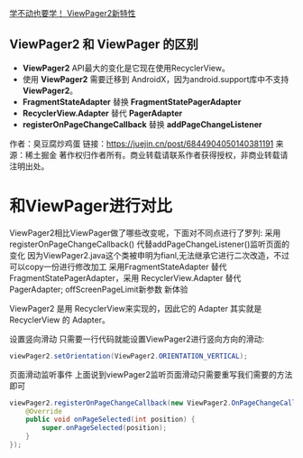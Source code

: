 [学不动也要学！ ViewPager2新特性](https://zhuanlan.zhihu.com/p/422147378)
## ViewPager2 和 ViewPager 的区别

- **ViewPager2** API最大的变化是它现在使用RecyclerView。
- 使用 **ViewPager2** 需要迁移到 AndroidX，因为android.support库中不支持**ViewPager2**。
- **FragmentStateAdapter** 替换 **FragmentStatePagerAdapter**
- **RecyclerView.Adapter** 替代 **PagerAdapter**
- **registerOnPageChangeCallback** 替换 **addPageChangeListener**



作者：臭豆腐炒鸡蛋
链接：https://juejin.cn/post/6844904050140381191
来源：稀土掘金
著作权归作者所有。商业转载请联系作者获得授权，非商业转载请注明出处。

# 和ViewPager进行对比
ViewPager2相比ViewPager做了哪些改变呢，下面对不同点进行了罗列:
采用registerOnPageChangeCallback() 代替addPageChangeListener()监听页面的变化
因为ViewPager2.java这个类被申明为fianl,无法继承它进行二次改造，不过可以copy一份进行修改加工
采用FragmentStateAdapter 替代FragmentStatePagerAdapter，采用 RecyclerView.Adapter 替代PagerAdapter;
offScreenPageLimit新参数 新体验

ViewPager2 是用 RecyclerView来实现的，因此它的 Adapter 其实就是 RecyclerView 的 Adapter。

设置竖向滑动
只需要一行代码就能设置ViewPager2进行竖向方向的滑动:
```java
viewPager2.setOrientation(ViewPager2.ORIENTATION_VERTICAL); 
```
  

页面滑动监听事件
上面说到viewPager2监听页面滑动只需要重写我们需要的方法即可
```java
viewPager2.registerOnPageChangeCallback(new ViewPager2.OnPageChangeCallback() {
    @Override
    public void onPageSelected(int position) {
        super.onPageSelected(position);
    }
});
```

